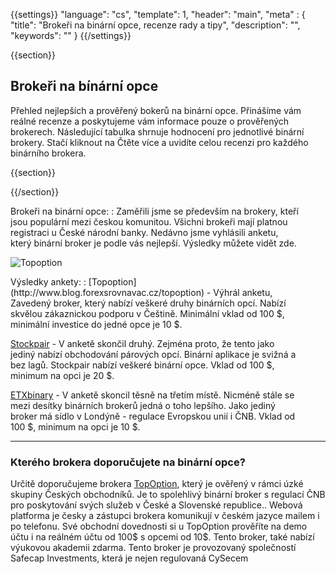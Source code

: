 {{settings}}
  "language": "cs",
  "template": 1,
  "header": "main",
  "meta" : {
    "title": "Brokeři na binární opce, recenze rady a tipy",
    "description": "",
    "keywords": ""
  }
{{/settings}}

<div class="row">
<div class="col-md-9" role="main" markdown="1">

{{section}}

## Brokeři na bínární opce

Přehled nejlepších a prověřený bokerů na binární opce. Přinášíme vám reálné recenze a poskytujeme vám informace pouze o prověřených brokerech. Následující tabulka shrnuje hodnocení pro jednotlivé binární brokery. Stačí kliknout na Čtěte více a uvidíte celou recenzi pro každého binárního brokera.

{{section}}


{{/section}}

<div class="row" style="width:92%">
  <div class="col-md-6" markdown="1">
Brokeři na binární opce: 
:   
Zaměřili jsme se především na brokery, kteří jsou populární mezi českou komunitou. Všichni brokeři mají platnou registraci u České národní banky. Nedávno jsme vyhlásili anketu, který binární broker je podle vás nejlepší. Výsledky můžete vidět zde.

![Topoption](http://i.imgur.com/JvRRJ47.png)  

  </div>
  <div class="col-md-6" markdown="1">
Výsledky ankety:
:  
[Topoption](http://www.blog.forexsrovnavac.cz/topoption) - Výhrál anketu, Zavedený broker, který nabízí veškeré druhy binárních opcí. Nabízí skvělou zákaznickou podporu v Češtině. Minimální vklad od 100 $, minimální investice do jedné opce je 10 $.

[Stockpair](http://blog.forexsrovnavac.cz/stockpair) - V anketě skončil druhý. Zejména proto, že tento jako jediný nabízí obchodování párových opcí. Binární aplikace je svižná a bez lagů. Stockpair nabízí veškeré binární opce. Vklad od 100 $, minimum na opci je 20 $.

[ETXbinary](http://blog.forexsrovnavac.cz/etxbinary) - V anketě skoncil těsně na třetím místě. Nicméně stále se mezi desítky binárních brokerů jedná o toho lepšího. Jako jediný broker má sídlo v Londýně - regulace Evropskou unií i ČNB. Vklad od 100 $, minimum na opci je 10 $.

</a>

</a>
</div>
</div>

- - -
### Kterého brokera doporučujete na binární opce?

Určitě doporučujeme brokera [TopOption](http://blog.forexsrovnavac.cz/topoption "TopOption"), který je ověřený v rámci úzké skupiny Českých obchodníků. Je to spolehlivý binární broker s regulací ČNB pro poskytování svých služeb v České a Slovenské republice.. Webová platforma je česky a zástupci brokera komunikují v českém jazyce mailem i po telefonu. Své obchodní dovednosti si u TopOption prověříte na demo účtu i na reálném účtu od 100$ s opcemi od 10$. Tento broker, také nabízí výukovou akademii zdarma. Tento broker je provozovaný společností Safecap Investments, která je nejen regulovaná CySecem



</a>
</div>
</div>
</div>